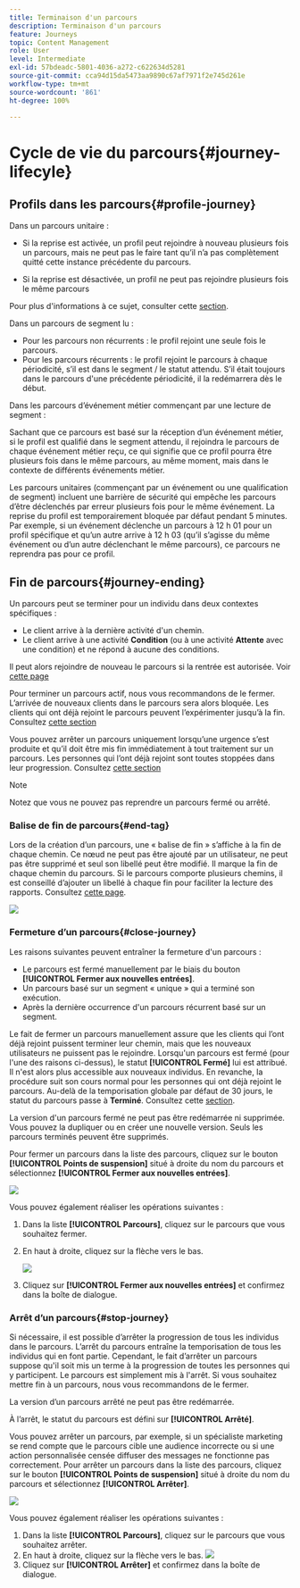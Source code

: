 ```yaml
---
title: Terminaison d'un parcours
description: Terminaison d'un parcours
feature: Journeys
topic: Content Management
role: User
level: Intermediate
exl-id: 57bdeadc-5801-4036-a272-c622634d5281
source-git-commit: cca94d15da5473aa9890c67af7971f2e745d261e
workflow-type: tm+mt
source-wordcount: '861'
ht-degree: 100%

---
```


# Cycle de vie du parcours{#journey-lifecyle}

## Profils dans les parcours{#profile-journey}

Dans un parcours unitaire :

* Si la reprise est activée, un profil peut rejoindre à nouveau plusieurs fois un parcours, mais ne peut pas le faire tant qu’il n’a pas complètement quitté cette instance précédente du parcours.

* Si la reprise est désactivée, un profil ne peut pas rejoindre plusieurs fois le même parcours

Pour plus d&#39;informations à ce sujet, consulter cette [section](../building-journeys/journey-gs.md#change-properties).

Dans un parcours de segment lu :

* Pour les parcours non récurrents : le profil rejoint une seule fois le parcours.
* Pour les parcours récurrents : le profil rejoint le parcours à chaque périodicité, s’il est dans le segment / le statut attendu. S’il était toujours dans le parcours d&#39;une précédente périodicité, il la redémarrera dès le début.

Dans les parcours d’événement métier commençant par une lecture de segment :

Sachant que ce parcours est basé sur la réception d’un événement métier, si le profil est qualifié dans le segment attendu, il rejoindra le parcours de chaque événement métier reçu, ce qui signifie que ce profil pourra être plusieurs fois dans le même parcours, au même moment, mais dans le contexte de différents événements métier.

Les parcours unitaires (commençant par un événement ou une qualification de segment) incluent une barrière de sécurité qui empêche les parcours d’être déclenchés par erreur plusieurs fois pour le même événement. La reprise du profil est temporairement bloquée par défaut pendant 5 minutes. Par exemple, si un événement déclenche un parcours à 12 h 01 pour un profil spécifique et qu’un autre arrive à 12 h 03 (qu’il s’agisse du même événement ou d’un autre déclenchant le même parcours), ce parcours ne reprendra pas pour ce profil.


## Fin de parcours{#journey-ending}

Un parcours peut se terminer pour un individu dans deux contextes spécifiques :

* Le client arrive à la dernière activité d&#39;un chemin.
* Le client arrive à une activité **Condition** (ou à une activité **Attente** avec une condition) et ne répond à aucune des conditions.

Il peut alors rejoindre de nouveau le parcours si la rentrée est autorisée. Voir [cette page](../building-journeys/journey-gs.md#change-properties)

Pour terminer un parcours actif, nous vous recommandons de le fermer. L’arrivée de nouveaux clients dans le parcours sera alors bloquée. Les clients qui ont déjà rejoint le parcours peuvent l’expérimenter jusqu’à la fin. Consultez [cette section](../building-journeys/journey-end.md#close-journey)

Vous pouvez arrêter un parcours uniquement lorsqu’une urgence s’est produite et qu’il doit être mis fin immédiatement à tout traitement sur un parcours. Les personnes qui l’ont déjà rejoint sont toutes stoppées dans leur progression. Consultez [cette section](../building-journeys/journey-end.md#stop-journey)

>[!NOTE]
>
>Notez que vous ne pouvez pas reprendre un parcours fermé ou arrêté.

### Balise de fin de parcours{#end-tag}

Lors de la création d’un parcours, une « balise de fin » s’affiche à la fin de chaque chemin. Ce nœud ne peut pas être ajouté par un utilisateur, ne peut pas être supprimé et seul son libellé peut être modifié. Il marque la fin de chaque chemin du parcours. Si le parcours comporte plusieurs chemins, il est conseillé d’ajouter un libellé à chaque fin pour faciliter la lecture des rapports. Consultez [cette page](../reports/live-report.md).

![](assets/journey-end.png)

<!--

### End activity{#journey-end-activity}

The **[!UICONTROL End]** activity allows you to mark the end of each path of the journey. It is not mandatory but recommended for visual clarity. See [this page](../building-journeys/end-activity.md)

![](assets/journey54.png)

-->

### Fermeture d’un parcours{#close-journey}

Les raisons suivantes peuvent entraîner la fermeture d&#39;un parcours :

* Le parcours est fermé manuellement par le biais du bouton **[!UICONTROL Fermer aux nouvelles entrées]**.
* Un parcours basé sur un segment « unique » qui a terminé son exécution.
* Après la dernière occurrence d&#39;un parcours récurrent basé sur un segment.

Le fait de fermer un parcours manuellement assure que les clients qui l’ont déjà rejoint puissent terminer leur chemin, mais que les nouveaux utilisateurs ne puissent pas le rejoindre. Lorsqu&#39;un parcours est fermé (pour l&#39;une des raisons ci-dessus), le statut **[!UICONTROL Fermé]** lui est attribué. Il n&#39;est alors plus accessible aux nouveaux individus. En revanche, la procédure suit son cours normal pour les personnes qui ont déjà rejoint le parcours. Au-delà de la temporisation globale par défaut de 30 jours, le statut du parcours passe à **Terminé**. Consultez cette [section](../building-journeys/journey-gs.md#global_timeout).

La version d&#39;un parcours fermé ne peut pas être redémarrée ni supprimée. Vous pouvez la dupliquer ou en créer une nouvelle version. Seuls les parcours terminés peuvent être supprimés.

Pour fermer un parcours dans la liste des parcours, cliquez sur le bouton **[!UICONTROL Points de suspension]** situé à droite du nom du parcours et sélectionnez **[!UICONTROL Fermer aux nouvelles entrées]**.

![](assets/journey-finish-quick-action.png)

Vous pouvez également réaliser les opérations suivantes :

1. Dans la liste **[!UICONTROL Parcours]**, cliquez sur le parcours que vous souhaitez fermer.
1. En haut à droite, cliquez sur la flèche vers le bas.

   ![](assets/finish_drop_down_list.png)

1. Cliquez sur **[!UICONTROL Fermer aux nouvelles entrées]** et confirmez dans la boîte de dialogue.

### Arrêt d’un parcours{#stop-journey}

Si nécessaire, il est possible d’arrêter la progression de tous les individus dans le parcours. L’arrêt du parcours entraîne la temporisation de tous les individus qui en font partie. Cependant, le fait d’arrêter un parcours suppose qu&#39;il soit mis un terme à la progression de toutes les personnes qui y participent. Le parcours est simplement mis à l&#39;arrêt. Si vous souhaitez mettre fin à un parcours, nous vous recommandons de le fermer.

La version d’un parcours arrêté ne peut pas être redémarrée.

À l’arrêt, le statut du parcours est défini sur **[!UICONTROL Arrêté]**.

Vous pouvez arrêter un parcours, par exemple, si un spécialiste marketing se rend compte que le parcours cible une audience incorrecte ou si une action personnalisée censée diffuser des messages ne fonctionne pas correctement. Pour arrêter un parcours dans la liste des parcours, cliquez sur le bouton **[!UICONTROL Points de suspension]** situé à droite du nom du parcours et sélectionnez **[!UICONTROL Arrêter]**.

![](assets/journey-finish-quick-action.png)

Vous pouvez également réaliser les opérations suivantes :

1. Dans la liste **[!UICONTROL Parcours]**, cliquez sur le parcours que vous souhaitez arrêter.
1. En haut à droite, cliquez sur la flèche vers le bas.
   ![](assets/finish_drop_down_list.png)
1. Cliquez sur **[!UICONTROL Arrêter]** et confirmez dans la boîte de dialogue.
